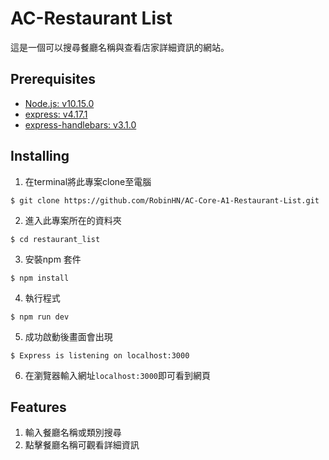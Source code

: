 # AC-Restaurant List
這是一個可以搜尋餐廳名稱與查看店家詳細資訊的網站。

## Prerequisites
* [Node.js: v10.15.0](https://nodejs.org/en/)
* [express: v4.17.1](https://expressjs.com/)
* [express-handlebars: v3.1.0](https://www.npmjs.com/package/express-handlebars)

## Installing
1. 在terminal將此專案clone至電腦
<pre><code>$ git clone https://github.com/RobinHN/AC-Core-A1-Restaurant-List.git</code></pre>
2. 進入此專案所在的資料夾
<pre><code>$ cd restaurant_list</code></pre>
3. 安裝npm 套件
<pre><code>$ npm install</code></pre>
4. 執行程式
<pre><code>$ npm run dev</code></pre>
5. 成功啟動後畫面會出現
<pre><code>$ Express is listening on localhost:3000</code></pre>
6. 在瀏覽器輸入網址<code>localhost:3000</code>即可看到網頁

## Features
1. 輸入餐廳名稱或類別搜尋
2. 點擊餐廳名稱可觀看詳細資訊
